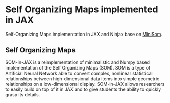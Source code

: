 # Self Organizing Maps implemented in JAX
Self-Organizing Maps implementation in JAX and Ninjax base on [MiniSom](https://github.com/JustGlowing/minisom).

Self Organizing Maps
--------------------

SOM-in-JAX is a reimplementation of minimalistic and Numpy based implementation of the Self Organizing Maps (SOM). SOM is a type of Artificial Neural Network able to convert complex, nonlinear statistical relationships between high-dimensional data items into simple geometric relationships on a low-dimensional display. SOM-in-JAX allows researchers to easily build on top of it in JAX and to give students the ability to quickly grasp its details.

